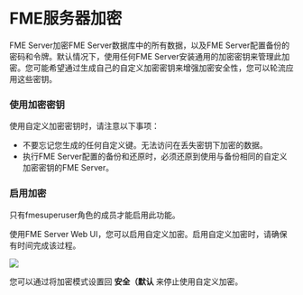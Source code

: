 # FME服务器加密 #

FME Server加密FME Server数据库中的所有数据，以及FME Server配置备份的密码和令牌。默认情况下，使用任何FME Server安装通用的加密密钥来管理此加密。您可能希望通过生成自己的自定义加密密钥来增强加密安全性，您可以轮流应用这些密钥。

### 使用加密密钥 ###

使用自定义加密密钥时，请注意以下事项：
- 不要忘记您生成的任何自定义键。无法访问在丢失密钥下加密的数据。
- 执行FME Server配置的备份和还原时，必须还原到使用与备份相同的自定义加密密钥的FME Server。

### 启用加密 ###

只有fmesuperuser角色的成员才能启用此功能。

使用FME Server Web UI，您可以启用自定义加密。启用自定义加密时，请确保有时间完成该过程。

![](./Images/5.013.FMEServerEncryption.png)

您可以通过将加密模式设置回 **安全（默认** 来停止使用自定义加密。


